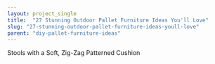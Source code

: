 ```yaml
---
layout: project_single
title:  "27 Stunning Outdoor Pallet Furniture Ideas You'll Love"
slug: "27-stunning-outdoor-pallet-furniture-ideas-youll-love"
parent: "diy-pallet-furniture-ideas"
---
```

Stools with a Soft, Zig-Zag Patterned Cushion